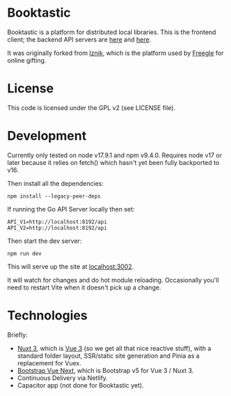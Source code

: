 # Booktastic

Booktastic is a platform for distributed local libraries.  This is the frontend client; the backend API
servers are [here](https://github.com/tasticbooktastic/booktastic-go) and [here](https://github.com/tasticbooktastic/booktastic-server).

It was originally forked from [Iznik](https://github.com/freegle/iznik-nuxt3), which is the platform used
by [Freegle](https://www.ilovefreegle.org) for online gifting.

License
=======

This code is licensed under the GPL v2 (see LICENSE file).  

# Development

Currently only tested on node v17.9.1 and npm v9.4.0.  Requires node v17 or later because it relies on fetch()
which hasn't yet been fully backported to v16.

Then install all the dependencies:
```
npm install --legacy-peer-deps
```

If running the Go API Server locally then set:

```
API_V1=http://localhost:8192/api
API_V2=http://localhost:8192/api
```

Then start the dev server:
```
npm run dev
```

This will serve up the site at [localhost:3002](http://localhost:3002).

It will watch for changes and do hot module reloading.  Occasionally you'll need to restart Vite when it doesn't 
pick up a change.

# Technologies

Briefly:
* [Nuxt 3](https://v3.nuxtjs.org/), which is [Vue 3](https://vuejs.org/) (so we get all
  that nice reactive stuff), with a standard folder layout, SSR/static site generation and Pinia as a replacement 
  for Vuex.
* [Bootstrap Vue Next](https://github.com/bootstrap-vue/bootstrap-vue-next/), which is Bootstrap v5 for Vue 3 / Nuxt 3.
* Continuous Delivery via Netlify.
* Capacitor app (not done for Booktastic yet).
